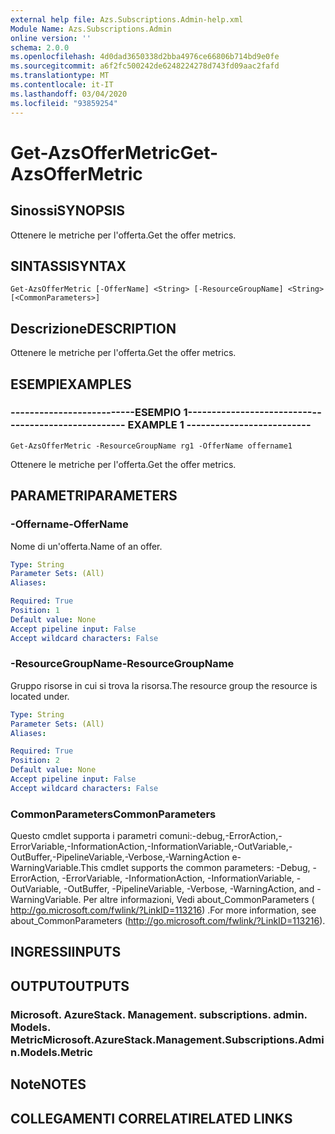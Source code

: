 ```yaml
---
external help file: Azs.Subscriptions.Admin-help.xml
Module Name: Azs.Subscriptions.Admin
online version: ''
schema: 2.0.0
ms.openlocfilehash: 4d0dad3650338d2bba4976ce66806b714bd9e0fe
ms.sourcegitcommit: a6f2fc500242de6248224278d743fd09aac2fafd
ms.translationtype: MT
ms.contentlocale: it-IT
ms.lasthandoff: 03/04/2020
ms.locfileid: "93859254"
---
```

# <span data-ttu-id="3e3d1-101">Get-AzsOfferMetric</span><span class="sxs-lookup"><span data-stu-id="3e3d1-101">Get-AzsOfferMetric</span></span>

## <span data-ttu-id="3e3d1-102">Sinossi</span><span class="sxs-lookup"><span data-stu-id="3e3d1-102">SYNOPSIS</span></span>
<span data-ttu-id="3e3d1-103">Ottenere le metriche per l'offerta.</span><span class="sxs-lookup"><span data-stu-id="3e3d1-103">Get the offer metrics.</span></span>

## <span data-ttu-id="3e3d1-104">SINTASSI</span><span class="sxs-lookup"><span data-stu-id="3e3d1-104">SYNTAX</span></span>

```
Get-AzsOfferMetric [-OfferName] <String> [-ResourceGroupName] <String> [<CommonParameters>]
```

## <span data-ttu-id="3e3d1-105">Descrizione</span><span class="sxs-lookup"><span data-stu-id="3e3d1-105">DESCRIPTION</span></span>
<span data-ttu-id="3e3d1-106">Ottenere le metriche per l'offerta.</span><span class="sxs-lookup"><span data-stu-id="3e3d1-106">Get the offer metrics.</span></span>

## <span data-ttu-id="3e3d1-107">ESEMPI</span><span class="sxs-lookup"><span data-stu-id="3e3d1-107">EXAMPLES</span></span>

### <span data-ttu-id="3e3d1-108">--------------------------ESEMPIO 1--------------------------</span><span class="sxs-lookup"><span data-stu-id="3e3d1-108">-------------------------- EXAMPLE 1 --------------------------</span></span>
```
Get-AzsOfferMetric -ResourceGroupName rg1 -OfferName offername1
```

<span data-ttu-id="3e3d1-109">Ottenere le metriche per l'offerta.</span><span class="sxs-lookup"><span data-stu-id="3e3d1-109">Get the offer metrics.</span></span>

## <span data-ttu-id="3e3d1-110">PARAMETRI</span><span class="sxs-lookup"><span data-stu-id="3e3d1-110">PARAMETERS</span></span>

### <span data-ttu-id="3e3d1-111">-Offername</span><span class="sxs-lookup"><span data-stu-id="3e3d1-111">-OfferName</span></span>
<span data-ttu-id="3e3d1-112">Nome di un'offerta.</span><span class="sxs-lookup"><span data-stu-id="3e3d1-112">Name of an offer.</span></span>

```yaml
Type: String
Parameter Sets: (All)
Aliases: 

Required: True
Position: 1
Default value: None
Accept pipeline input: False
Accept wildcard characters: False
```

### <span data-ttu-id="3e3d1-113">-ResourceGroupName</span><span class="sxs-lookup"><span data-stu-id="3e3d1-113">-ResourceGroupName</span></span>
<span data-ttu-id="3e3d1-114">Gruppo risorse in cui si trova la risorsa.</span><span class="sxs-lookup"><span data-stu-id="3e3d1-114">The resource group the resource is located under.</span></span>

```yaml
Type: String
Parameter Sets: (All)
Aliases: 

Required: True
Position: 2
Default value: None
Accept pipeline input: False
Accept wildcard characters: False
```

### <span data-ttu-id="3e3d1-115">CommonParameters</span><span class="sxs-lookup"><span data-stu-id="3e3d1-115">CommonParameters</span></span>
<span data-ttu-id="3e3d1-116">Questo cmdlet supporta i parametri comuni:-debug,-ErrorAction,-ErrorVariable,-InformationAction,-InformationVariable,-OutVariable,-OutBuffer,-PipelineVariable,-Verbose,-WarningAction e-WarningVariable.</span><span class="sxs-lookup"><span data-stu-id="3e3d1-116">This cmdlet supports the common parameters: -Debug, -ErrorAction, -ErrorVariable, -InformationAction, -InformationVariable, -OutVariable, -OutBuffer, -PipelineVariable, -Verbose, -WarningAction, and -WarningVariable.</span></span> <span data-ttu-id="3e3d1-117">Per altre informazioni, Vedi about_CommonParameters ( http://go.microsoft.com/fwlink/?LinkID=113216) .</span><span class="sxs-lookup"><span data-stu-id="3e3d1-117">For more information, see about_CommonParameters (http://go.microsoft.com/fwlink/?LinkID=113216).</span></span>

## <span data-ttu-id="3e3d1-118">INGRESSI</span><span class="sxs-lookup"><span data-stu-id="3e3d1-118">INPUTS</span></span>

## <span data-ttu-id="3e3d1-119">OUTPUT</span><span class="sxs-lookup"><span data-stu-id="3e3d1-119">OUTPUTS</span></span>

### <span data-ttu-id="3e3d1-120">Microsoft. AzureStack. Management. subscriptions. admin. Models. Metric</span><span class="sxs-lookup"><span data-stu-id="3e3d1-120">Microsoft.AzureStack.Management.Subscriptions.Admin.Models.Metric</span></span>

## <span data-ttu-id="3e3d1-121">Note</span><span class="sxs-lookup"><span data-stu-id="3e3d1-121">NOTES</span></span>

## <span data-ttu-id="3e3d1-122">COLLEGAMENTI CORRELATI</span><span class="sxs-lookup"><span data-stu-id="3e3d1-122">RELATED LINKS</span></span>

